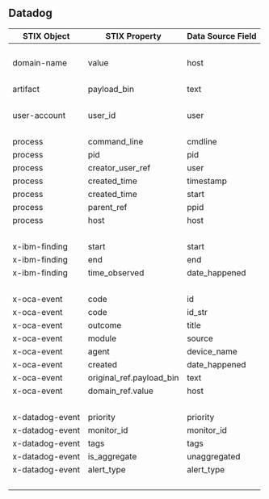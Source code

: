 ## Datadog
| STIX Object | STIX Property | Data Source Field |
|--|--|--|
| <br> | | |
| domain-name | value | host |
| <br> | | |
| artifact | payload_bin | text |
| <br> | | |
| user-account | user_id | user |
| <br> | | |
| process | command_line | cmdline
| process | pid | pid
| process | creator_user_ref | user
| process | created_time | timestamp
| process | created_time | start
| process | parent_ref | ppid
| process | host | host
| <br> | | |
| x-ibm-finding | start | start |
| x-ibm-finding | end | end |
| x-ibm-finding | time_observed | date_happened |
| <br> | | |
| x-oca-event | code | id |
| x-oca-event | code | id_str |
| x-oca-event | outcome | title |
| x-oca-event | module | source |
| x-oca-event | agent | device_name |
| x-oca-event | created | date_happened |
| x-oca-event | original_ref.payload_bin | text |
| x-oca-event | domain_ref.value | host |
| <br> | | |
| x-datadog-event | priority | priority |
| x-datadog-event | monitor_id | monitor_id |
| x-datadog-event | tags | tags |
| x-datadog-event | is_aggregate | unaggregated |
| x-datadog-event | alert_type | alert_type |
| <br> | | |

